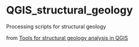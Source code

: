 # QGIS_structural_geology

Processing scripts for structural geology

from [Tools for structural geology analysis in QGIS](http://rendiconti.socgeol.it/244/fulltext.html?ida=2964)
